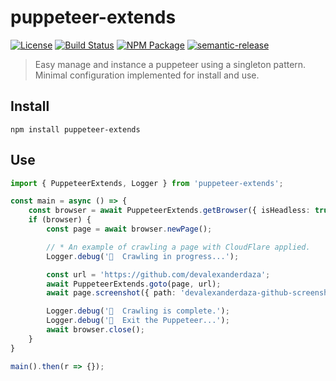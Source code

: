 # puppeteer-extends
[![License][]](https://opensource.org/licenses/Apache-2.0)
[![Build Status]](https://github.com/devalexanderdaza/puppeteer-extends/actions/workflows/ci.yml)
[![NPM Package]](https://npmjs.org/package/puppeteer-extends)
[![semantic-release]](https://github.com/semantic-release/semantic-release)

[License]: https://img.shields.io/badge/License-Apache%202.0-blue.svg
[Build Status]: https://github.com/devalexanderdaza/puppeteer-extends/actions/workflows/ci.yml/badge.svg
[NPM Package]: https://img.shields.io/npm/v/puppeteer-extends.svg
[semantic-release]: https://img.shields.io/badge/%20%20%F0%9F%93%A6%F0%9F%9A%80-semantic--release-e10079.svg

> Easy manage and instance a puppeteer using a singleton pattern. Minimal configuration implemented for install and use.

## Install

``` shell
npm install puppeteer-extends
```

## Use

``` typescript
import { PuppeteerExtends, Logger } from 'puppeteer-extends';

const main = async () => {
    const browser = await PuppeteerExtends.getBrowser({ isHeadless: true });
    if (browser) {
        const page = await browser.newPage();

        // * An example of crawling a page with CloudFlare applied.
        Logger.debug('🚧  Crawling in progress...');

        const url = 'https://github.com/devalexanderdaza';
        await PuppeteerExtends.goto(page, url);
        await page.screenshot({ path: 'devalexanderdaza-github-screenshot.png' });

        Logger.debug('🚧  Crawling is complete.');
        Logger.debug('🚧  Exit the Puppeteer...');
        await browser.close();
    }
}

main().then(r => {});
```
